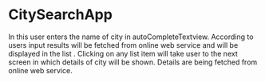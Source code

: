 # CitySearchApp
In this user enters the name of city in autoCompleteTextview. According to users input
results will be fetched from online web service and will be  displayed in the list .
Clicking on any list item will take user to the  next screen in which details of
city will be shown. Details are being fetched from online web service.
